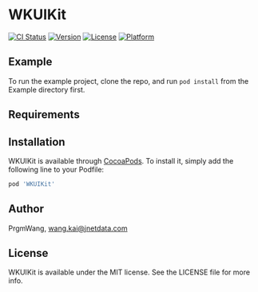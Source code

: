 # WKUIKit

[![CI Status](https://img.shields.io/travis/PrgmWang/WKUIKit.svg?style=flat)](https://travis-ci.org/PrgmWang/WKUIKit)
[![Version](https://img.shields.io/cocoapods/v/WKUIKit.svg?style=flat)](https://cocoapods.org/pods/WKUIKit)
[![License](https://img.shields.io/cocoapods/l/WKUIKit.svg?style=flat)](https://cocoapods.org/pods/WKUIKit)
[![Platform](https://img.shields.io/cocoapods/p/WKUIKit.svg?style=flat)](https://cocoapods.org/pods/WKUIKit)

## Example

To run the example project, clone the repo, and run `pod install` from the Example directory first.

## Requirements

## Installation

WKUIKit is available through [CocoaPods](https://cocoapods.org). To install
it, simply add the following line to your Podfile:

```ruby
pod 'WKUIKit'
```

## Author

PrgmWang, wang.kai@jnetdata.com

## License

WKUIKit is available under the MIT license. See the LICENSE file for more info.
